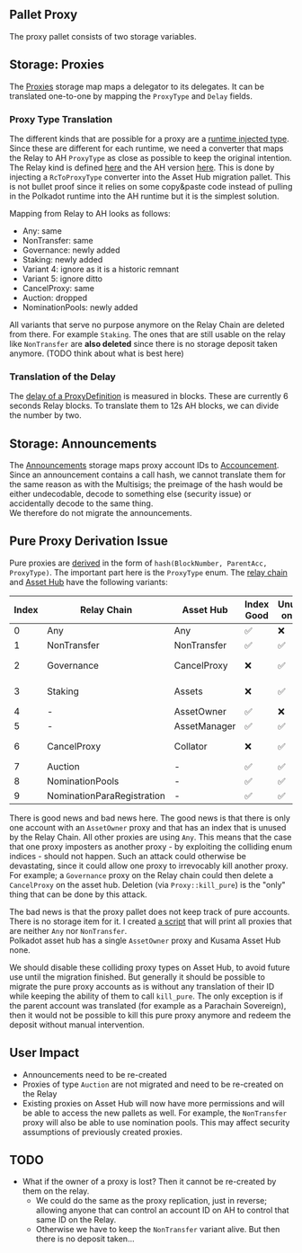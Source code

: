 ## Pallet Proxy

The proxy pallet consists of two storage variables.
## Storage: Proxies

The [Proxies](https://github.com/paritytech/polkadot-sdk/blob/7c5224cb01710d0c14c87bf3463cc79e49b3e7b5/substrate/frame/proxy/src/lib.rs#L564-L579) storage map maps a delegator to its delegates. It can be translated one-to-one by mapping the `ProxyType` and `Delay` fields.
### Proxy Type Translation
The different kinds that are possible for a proxy are a [runtime injected type](https://github.com/paritytech/polkadot-sdk/blob/7c5224cb01710d0c14c87bf3463cc79e49b3e7b5/substrate/frame/proxy/src/lib.rs#L119-L125). Since these are different for each runtime, we need a converter that maps the Relay to AH `ProxyType` as close as possible to keep the original intention. The Relay kind is defined [here](https://github.com/polkadot-fellows/runtimes/blob/dde99603d7dbd6b8bf541d57eb30d9c07a4fce32/relay/polkadot/src/lib.rs#L1000-L1010) and the AH version [here](https://github.com/polkadot-fellows/runtimes/blob/fd8d0c23d83a7b512e721b1fde2ba3737a3478d5/system-parachains/asset-hubs/asset-hub-polkadot/src/lib.rs#L453-L468). This is done by injecting a `RcToProxyType` converter into the Asset Hub migration pallet. This is not bullet proof since it relies on some copy&paste code instead of pulling in the Polkadot runtime into the AH runtime but it is the simplest solution.

Mapping from Relay to AH looks as follows:
- Any: same
- NonTransfer: same
- Governance: newly added
- Staking: newly added
- Variant 4: ignore as it is a historic remnant
- Variant 5: ignore ditto
- CancelProxy: same
- Auction: dropped
- NominationPools: newly added

All variants that serve no purpose anymore on the Relay Chain are deleted from there. For example `Staking`. The ones that are still usable on the relay like `NonTransfer` are **also deleted** since there is no storage deposit taken anymore. (TODO think about what is best here)
### Translation of the Delay

The [delay of a ProxyDefinition](https://github.com/paritytech/polkadot-sdk/blob/7c5224cb01710d0c14c87bf3463cc79e49b3e7b5/substrate/frame/proxy/src/lib.rs#L77) is measured in blocks. These are currently 6 seconds Relay blocks. To translate them to 12s AH blocks, we can divide the number by two.
## Storage: Announcements

The [Announcements](https://github.com/paritytech/polkadot-sdk/blob/7c5224cb01710d0c14c87bf3463cc79e49b3e7b5/substrate/frame/proxy/src/lib.rs#L581-L592) storage maps proxy account IDs to [Accouncement](https://github.com/paritytech/polkadot-sdk/blob/7c5224cb01710d0c14c87bf3463cc79e49b3e7b5/substrate/frame/proxy/src/lib.rs#L80-L89). Since an announcement contains a call hash, we cannot translate them for the same reason as with the Multisigs; the preimage of the hash would be either undecodable, decode to something else (security issue) or accidentally decode to the same thing.  
We therefore do not migrate the announcements.

## Pure Proxy Derivation Issue

Pure proxies are [derived](https://github.com/paritytech/polkadot-sdk/blob/4f7a93885e1a35ec60178d3b4f1e59a7df3d85f5/substrate/frame/proxy/src/lib.rs#L790-L806) in the form of `hash(BlockNumber, ParentAcc, ProxyType)`. The important part here is the `ProxyType` enum. The [relay chain](https://github.com/polkadot-fellows/runtimes/blob/main/relay/polkadot/constants/src/lib.rs#L177-L189) and [Asset Hub](https://github.com/polkadot-fellows/runtimes/blob/main/system-parachains/asset-hubs/asset-hub-polkadot/src/lib.rs#L456-L471) have the following variants:

| Index | Relay Chain | Asset Hub | Index Good | Unused on AH | Verdict |
|-------|-------------|-----------|-----------------|-------------|---------|
| 0 | Any | Any | ✅ | ❌ | NoOp |
| 1 | NonTransfer | NonTransfer | ✅ | ✅ | NoOp |
| 2 | Governance | CancelProxy | ❌ | ✅ | Disable on AH |
| 3 | Staking | Assets | ❌ | ✅ | Disable on AH |
| 4 | - | AssetOwner | ✅ | ❌ | NoOp |
| 5 | - | AssetManager | ✅ | ✅ | NoOp |
| 6 | CancelProxy | Collator | ❌ | ✅ | Disable on AH |
| 7 | Auction | - | ✅ | ✅ | NoOp |
| 8 | NominationPools | - | ✅ | ✅ | NoOp |
| 9 | NominationParaRegistration | - | ✅ | ✅ | NoOp |

There is good news and bad news here. The good news is that there is only one account with an `AssetOwner` proxy and that has an index that is unused by the Relay Chain. All other proxies are using `Any`. This means that the case that one proxy imposters as another proxy - by exploiting the colliding enum indices - should not happen. Such an attack could otherwise be devastating, since it could allow one proxy to irrevocably kill another proxy. For example; a `Governance` proxy on the Relay chain could then delete a `CancelProxy` on the asset hub. Deletion (via `Proxy::kill_pure`) is the "only" thing that can be done by this attack.

The bad news is that the proxy pallet does not keep track of pure accounts. There is no storage item for it. I created [a script](https://github.com/ggwpez/substrate-scripts/blob/370b8336f46d6fc5acd2044731874a1e887a2253/proxy-created-events.py) that will print all proxies that are neither `Any` nor `NonTransfer`.  
Polkadot asset hub has a single `AssetOwner` proxy and Kusama Asset Hub none.

We should disable these colliding proxy types on Asset Hub, to avoid future use until the migration finished. But generally it should be possible to migrate the pure proxy accounts as is without any translation of their ID while keeping the ability of them to call `kill_pure`. The only exception is if the parent account was translated (for example as a Parachain Sovereign), then it would not be possible to kill this pure proxy anymore and redeem the deposit without manual intervention.

## User Impact
- Announcements need to be re-created
- Proxies of type `Auction` are not migrated and need to be re-created on the Relay
- Existing proxies on Asset Hub will now have more permissions and will be able to access the new pallets as well. For example, the `NonTransfer` proxy will also be able to use nomination pools. This may affect security assumptions of previously created proxies.

## TODO
- What if the owner of a proxy is lost? Then it cannot be re-created by them on the relay.
	- We could do the same as the proxy replication, just in reverse; allowing anyone that can control an account ID on AH to control that same ID on the Relay.
	- Otherwise we have to keep the `NonTransfer` variant alive. But then there is no deposit taken...
